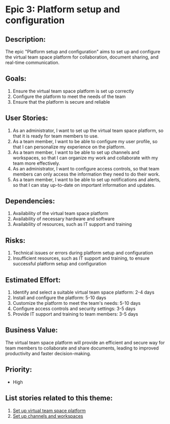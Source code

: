 # Epic 3: Platform setup and configuration
## Description:
The epic "Platform setup and configuration" aims to set up and configure the virtual team space platform for collaboration, document sharing, and real-time communication.

## Goals:
1. Ensure the virtual team space platform is set up correctly
2. Configure the platform to meet the needs of the team
3. Ensure that the platform is secure and reliable

## User Stories:
1. As an administrator, I want to set up the virtual team space platform, so that it is ready for team members to use.
2. As a team member, I want to be able to configure my user profile, so that I can personalize my experience on the platform.
3. As a team member, I want to be able to set up channels and workspaces, so that I can organize my work and collaborate with my team more effectively.
4. As an administrator, I want to configure access controls, so that team members can only access the information they need to do their work.
5. As a team member, I want to be able to set up notifications and alerts, so that I can stay up-to-date on important information and updates.

## Dependencies:
1. Availability of the virtual team space platform
2. Availability of necessary hardware and software
3. Availability of resources, such as IT support and training

## Risks:
1. Technical issues or errors during platform setup and configuration
2. Insufficient resources, such as IT support and training, to ensure successful platform setup and configuration

## Estimated Effort: 
1. Identify and select a suitable virtual team space platform: 2-4 days
2. Install and configure the platform: 5-10 days
3. Customize the platform to meet the team's needs: 5-10 days
4. Configure access controls and security settings: 3-5 days
5. Provide IT support and training to team members: 3-5 days

## Business Value: 
The virtual team space platform will provide an efficient and secure way for team members to collaborate and share documents, leading to improved productivity and faster decision-making.

## Priority: 
* High

## List stories related to this theme:
1. [Set up virtual team space platform](stories/virtual_space.md)
2. [Set up channels and workspaces](stories/setup_workspace.md)

